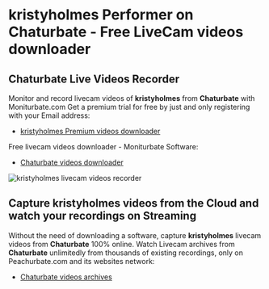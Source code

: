 # kristyholmes Performer on Chaturbate - Free LiveCam videos downloader

## Chaturbate Live Videos Recorder

Monitor and record livecam videos of **kristyholmes** from **Chaturbate** with Moniturbate.com
Get a premium trial for free by just and only registering with your Email address:
* [kristyholmes Premium videos downloader](https://moniturbate.com/request-demo-licence-key.html)

Free livecam videos downloader - Moniturbate Software:
* [Chaturbate videos downloader](https://moniturbate.com/moniturbate-download-software.html)

![kristyholmes livecam videos recorder](https://peachurnet.com/templates/moniturbate-software.png)


## Capture kristyholmes videos from the Cloud and watch your recordings on Streaming

Without the need of downloading a software, capture **kristyholmes** livecam videos from **Chaturbate** 100% online.
Watch Livecam archives from **Chaturbate** unlimitedly from thousands of existing recordings, only on Peachurbate.com and its websites network:
* [Chaturbate videos archives](https://peachurnet.com/)